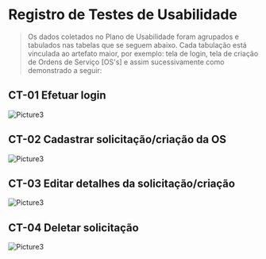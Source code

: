 # Registro de Testes de Usabilidade

>Os dados coletados no Plano de Usabilidade foram agrupados e tabulados nas tabelas que se seguem abaixo. Cada tabulação está vinculada ao artefato maior, por exemplo: tela de login, tela de criação de Ordens de Serviço [OS's] e assim sucessivamente como demonstrado a seguir:

## CT-01 Efetuar login
![Picture3](https://user-images.githubusercontent.com/36858665/198409121-d92766ea-b2fd-4f8f-81de-d033eae70987.png)                              
## CT-02 Cadastrar solicitação/criação da OS
![Picture3](https://user-images.githubusercontent.com/36858665/198410128-aa2a65b3-54eb-4d2c-b6c4-86378bc33218.png)
## CT-03 Editar detalhes da solicitação/criação
![Picture3](https://user-images.githubusercontent.com/36858665/198411367-f4e3d10e-1b10-4fca-92d6-cb204dd1869e.png)
## CT-04 Deletar solicitação
![Picture3](https://user-images.githubusercontent.com/36858665/198411877-33a8e9c3-7fd1-48c3-9afd-176ec97c095c.png)


